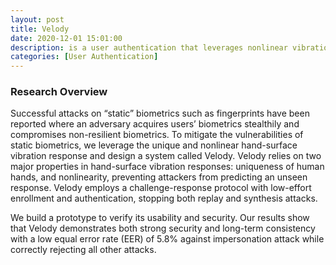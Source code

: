 ```yaml
---
layout: post
title: Velody
date: 2020-12-01 15:01:00
description: is a user authentication that leverages nonlinear vibration challenge-response to thwart the threats from reusing nonresilient biometrics templates.
categories: [User Authentication]
---
```


### Research Overview
Successful attacks on “static” biometrics such as fingerprints have been reported where an adversary acquires users’ biometrics stealthily and compromises non-resilient biometrics. To mitigate the vulnerabilities of static biometrics, we leverage the unique and nonlinear hand-surface vibration response and design a system called Velody. Velody relies on two major properties in hand-surface vibration responses: uniqueness of human hands, and nonlinearity, preventing attackers from predicting an unseen response. Velody employs a challenge-response protocol with low-effort enrollment and authentication, stopping both replay and synthesis attacks.

We build a prototype to verify its usability and security. Our results show that Velody demonstrates both strong security and long-term consistency with a low equal error rate (EER) of 5.8% against impersonation attack while correctly rejecting all other attacks.
